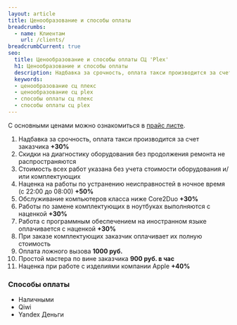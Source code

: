 ```yaml
---
layout: article
title: Ценообразование и способы оплаты
breadcrumbs:
  - name: Клиентам
    url: /clients/
breadcrumbCurrent: true
seo:
  title: Ценообразование и способы оплаты СЦ 'Plex'
  h1: Ценообразование и способы оплаты
  description: Надбавка за срочность, оплата такси производится за счет заказчика +30%. Скидки на диагностику оборудования без продолжения ремонта не распространяются. Стоимость всех работ указана без учета стоимости оборудования и комплектующих.
  keywords: 
  - ценообразование сц плекс
  - ценообразование сц plex
  - способы оплаты сц плекс
  - способы оплаты сц plex
---
```

С основными ценами можно ознакомиться в [прайс листе](/services/price/).

1. Надбавка за срочность, оплата такси производится за счет заказчика **+30%**
2. Скидки на диагностику оборудования без продолжения ремонта не распространяются
3. Стоимость всех работ указана без учета стоимости оборудования и/или комплектующих
4. Наценка на работы по устранению неисправностей в ночное время (с 22:00 до 08:00) **+50%**
5. Обслуживание компьютеров класса ниже Core2Duo **+30%**
6. Работы по замене комплектующих в ноутбуках выполняются с наценкой **+30%**
7. Работа с программным обеспечением на иностранном языке оплачивается с наценкой **+30%**
8. При заказе комплектующих заказчик оплачивает их полную стоимость
9. Оплата ложного вызова **1000 руб.**
10. Простой мастера по вине заказчика **900 руб. в час**
11.	Наценка при работе с изделиями компании Apple **+40%**


### Способы оплаты

* Наличными
* Qiwi
* Yandex Деньги
